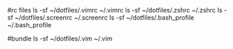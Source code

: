 #rc files
ls -sf ~/dotfiles/.vimrc ~/.vimrc
ls -sf ~/dotfiles/.zshrc ~/.zshrc
ls -sf ~/dotfiles/.screenrc ~/.screenrc
ls -sf ~/dotfiles/.bash_profile ~/.bash_profile

#bundle
ls -sf ~/dotfiles/.vim ~/.vim
